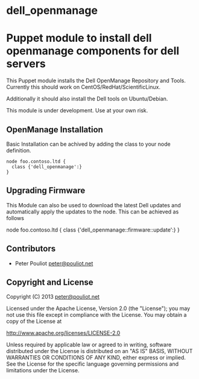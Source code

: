 dell_openmanage
========

Puppet module to install dell openmanage components for dell servers
===================================================================

This Puppet module installs the Dell OpenManage Repository and Tools.
Currently this should work on CentOS/RedHat/ScientificLinux.

Additionally it should also install the Dell tools on Ubuntu/Debian.

This module is under development.   Use at your own risk.

OpenManage Installation
------------
Basic Installation can be achived by adding the class to your node definition.


    node foo.contoso.ltd {
      class {'dell_openmanage':}
    }

Upgrading Firmware
------------------
This Module can also be used to download the latest Dell updates and automatically
apply the updates to the node.
This can be achieved as follows


   node foo.contoso.ltd {
     class {'dell_openmanage::firmware::update':}
   }

Contributors
------------

 * Peter Pouliot <peter@pouliot.net>

Copyright and License
---------------------

Copyright (C) 2013 peter@pouliot.net

Licensed under the Apache License, Version 2.0 (the "License");
you may not use this file except in compliance with the License.
You may obtain a copy of the License at

  http://www.apache.org/licenses/LICENSE-2.0

Unless required by applicable law or agreed to in writing, software
distributed under the License is distributed on an "AS IS" BASIS,
WITHOUT WARRANTIES OR CONDITIONS OF ANY KIND, either express or implied.
See the License for the specific language governing permissions and
limitations under the License.
